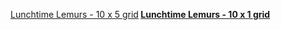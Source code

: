 <a href="lemurs13.html">Lunchtime Lemurs - 10 x 5 grid</a><b/>
<a href="lemurs13_1.html">Lunchtime Lemurs - 10 x 1 grid</a>
